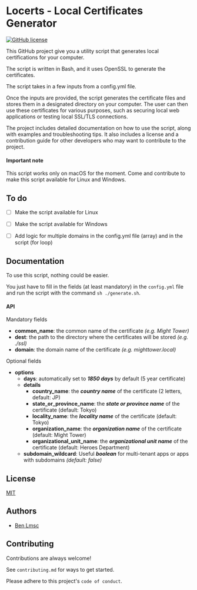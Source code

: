 # Locerts - Local Certificates Generator

[![GitHub license](https://img.shields.io/badge/license-MIT-blue)](./LICENSE.txt)

This GitHub project give you a utility script that generates local certifications for your computer.

The script is written in Bash, and it uses OpenSSL to generate the certificates.

The script takes in a few inputs from a config.yml file.

Once the inputs are provided, the script generates the certificate files and stores them in a designated directory on your computer. The user can then use these certificates for various purposes, such as securing local web applications or testing local SSL/TLS connections.

The project includes detailed documentation on how to use the script, along with examples and troubleshooting tips. It also includes a license and a contribution guide for other developers who may want to contribute to the project.

#### Important note
This script works only on macOS for the moment. Come and contribute to make this script available for Linux and Windows.


## To do
- [ ] Make the script available for Linux
- [ ] Make the script available for Windows
- [ ] Add logic for multiple domains in the config.yml file (array) and in the script (for loop)


## Documentation

To use this script, nothing could be easier.

You just have to fill in the fields (at least mandatory) in the `config.yml` file and run the script with the command `sh ./generate.sh`.



#### API
Mandatory fields
- **common_name**: the common name of the certificate *(e.g. Might Tower)*
- **dest**: the path to the directory where the certificates will be stored *(e.g. ./ssl)*
- **domain**: the domain name of the certificate *(e.g. mighttower.local)*

Optional fields
- **options**
  - **days**: automatically set to ***1850 days*** by default (5 year certificate)
  - **details**
    - **country_name**: the ***country name*** of the certificate (2 letters, default: JP)
    - **state_or_province_name**: the ***state or province name*** of the certificate (default: Tokyo)
    - **locality_name**: the ***locality name*** of the certificate (default: Tokyo)
    - **organization_name**: the ***organization name*** of the certificate (default: Might Tower)
    - **organizational_unit_name**: the ***organizational unit name*** of the certificate (default: Heroes Department)
  - **subdomain_wildcard**: Useful ***boolean*** for multi-tenant apps or apps with subdomains *(default: false)*
## License

[MIT](./LICENSE.txt)


## Authors

- [Ben Lmsc](https://www.github.com/arkhn3b)


## Contributing

Contributions are always welcome!

See `contributing.md` for ways to get started.

Please adhere to this project's `code of conduct`.

